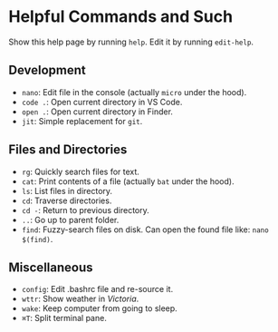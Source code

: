 # Helpful Commands and Such

Show this help page by running `help`. Edit it by running `edit-help`.


## Development

- `nano`: Edit file in the console (actually `micro` under the hood).
- `code .`: Open current directory in VS Code.
- `open .`: Open current directory in Finder.
- `jit`: Simple replacement for `git`.


## Files and Directories

- `rg`: Quickly search files for text.
- `cat`: Print contents of a file (actually `bat` under the hood).
- `ls`: List files in directory.
- `cd`: Traverse directories.
- `cd -`: Return to previous directory.
- `..`: Go up to parent folder.
- `find`: Fuzzy-search files on disk. Can open the found file like: `nano $(find)`.


## Miscellaneous

- `config`: Edit .bashrc file and re-source it.
- `wttr`: Show weather in *Victoria*.
- `wake`: Keep computer from going to sleep.
- `⌘T`: Split terminal pane.
